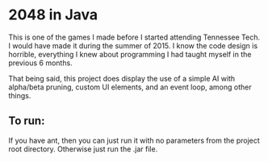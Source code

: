 # 2048 in Java
This is one of the games I made before I started attending Tennessee Tech. I would have made it during the summer of 2015. I know the code design is horrible, everything I knew about programming I had taught myself in the previous 6 months.

That being said, this project does display the use of a simple AI with alpha/beta pruning, custom UI elements, and an event loop, among other things.

## To run:

If you have ant, then you can just run it with no parameters from the project root directory. Otherwise just run the .jar file.
